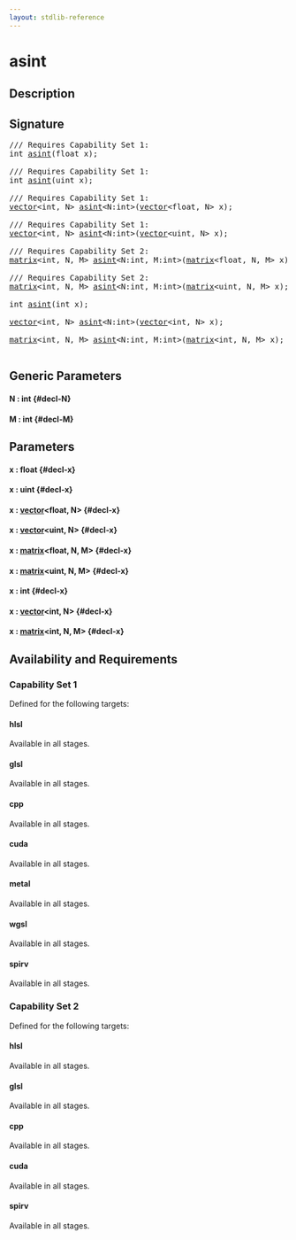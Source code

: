 ```yaml
---
layout: stdlib-reference
---
```


# asint

## Description





## Signature 

<pre>
/// Requires Capability Set 1:
<span class="code_keyword">int</span> <a href="/stdlib-reference/global-decls/asint">asint</a>(<span class="code_keyword">float</span> <span class='code_param'>x</span>);

/// Requires Capability Set 1:
<span class="code_keyword">int</span> <a href="/stdlib-reference/global-decls/asint">asint</a>(<span class="code_keyword">uint</span> <span class='code_param'>x</span>);

/// Requires Capability Set 1:
<a href="/stdlib-reference/types/vector/index" class="code_type">vector</a>&lt;<span class="code_keyword">int</span>, N&gt; <a href="/stdlib-reference/global-decls/asint">asint</a>&lt;N:<span class="code_keyword">int</span>&gt;(<a href="/stdlib-reference/types/vector/index" class="code_type">vector</a>&lt;<span class="code_keyword">float</span>, N&gt; <span class='code_param'>x</span>);

/// Requires Capability Set 1:
<a href="/stdlib-reference/types/vector/index" class="code_type">vector</a>&lt;<span class="code_keyword">int</span>, N&gt; <a href="/stdlib-reference/global-decls/asint">asint</a>&lt;N:<span class="code_keyword">int</span>&gt;(<a href="/stdlib-reference/types/vector/index" class="code_type">vector</a>&lt;<span class="code_keyword">uint</span>, N&gt; <span class='code_param'>x</span>);

/// Requires Capability Set 2:
<a href="/stdlib-reference/types/matrix/index" class="code_type">matrix</a>&lt;<span class="code_keyword">int</span>, N, M&gt; <a href="/stdlib-reference/global-decls/asint">asint</a>&lt;N:<span class="code_keyword">int</span>, M:<span class="code_keyword">int</span>&gt;(<a href="/stdlib-reference/types/matrix/index" class="code_type">matrix</a>&lt;<span class="code_keyword">float</span>, N, M&gt; <span class='code_param'>x</span>);

/// Requires Capability Set 2:
<a href="/stdlib-reference/types/matrix/index" class="code_type">matrix</a>&lt;<span class="code_keyword">int</span>, N, M&gt; <a href="/stdlib-reference/global-decls/asint">asint</a>&lt;N:<span class="code_keyword">int</span>, M:<span class="code_keyword">int</span>&gt;(<a href="/stdlib-reference/types/matrix/index" class="code_type">matrix</a>&lt;<span class="code_keyword">uint</span>, N, M&gt; <span class='code_param'>x</span>);

<span class="code_keyword">int</span> <a href="/stdlib-reference/global-decls/asint">asint</a>(<span class="code_keyword">int</span> <span class='code_param'>x</span>);

<a href="/stdlib-reference/types/vector/index" class="code_type">vector</a>&lt;<span class="code_keyword">int</span>, N&gt; <a href="/stdlib-reference/global-decls/asint">asint</a>&lt;N:<span class="code_keyword">int</span>&gt;(<a href="/stdlib-reference/types/vector/index" class="code_type">vector</a>&lt;<span class="code_keyword">int</span>, N&gt; <span class='code_param'>x</span>);

<a href="/stdlib-reference/types/matrix/index" class="code_type">matrix</a>&lt;<span class="code_keyword">int</span>, N, M&gt; <a href="/stdlib-reference/global-decls/asint">asint</a>&lt;N:<span class="code_keyword">int</span>, M:<span class="code_keyword">int</span>&gt;(<a href="/stdlib-reference/types/matrix/index" class="code_type">matrix</a>&lt;<span class="code_keyword">int</span>, N, M&gt; <span class='code_param'>x</span>);

</pre>

## Generic Parameters

#### N  : int {#decl-N}
#### M  : int {#decl-M}

## Parameters

#### x  : float {#decl-x}
#### x  : uint {#decl-x}
#### x  : [vector](/stdlib-reference/types/vector/index)\<float, N\> {#decl-x}
#### x  : [vector](/stdlib-reference/types/vector/index)\<uint, N\> {#decl-x}
#### x  : [matrix](/stdlib-reference/types/matrix/index)\<float, N, M\> {#decl-x}
#### x  : [matrix](/stdlib-reference/types/matrix/index)\<uint, N, M\> {#decl-x}
#### x  : int {#decl-x}
#### x  : [vector](/stdlib-reference/types/vector/index)\<int, N\> {#decl-x}
#### x  : [matrix](/stdlib-reference/types/matrix/index)\<int, N, M\> {#decl-x}

## Availability and Requirements

### Capability Set 1

Defined for the following targets:

#### hlsl
Available in all stages.

#### glsl
Available in all stages.

#### cpp
Available in all stages.

#### cuda
Available in all stages.

#### metal
Available in all stages.

#### wgsl
Available in all stages.

#### spirv
Available in all stages.


### Capability Set 2

Defined for the following targets:

#### hlsl
Available in all stages.

#### glsl
Available in all stages.

#### cpp
Available in all stages.

#### cuda
Available in all stages.

#### spirv
Available in all stages.



